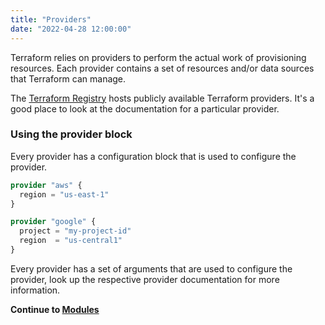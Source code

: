 ```yaml
---
title: "Providers"
date: "2022-04-28 12:00:00"
---
```


Terraform relies on providers to perform the actual work of provisioning resources. Each provider contains a set of resources and/or data sources that Terraform can manage.

The [Terraform Registry](https://registry.terraform.io/browse/providers) hosts publicly available Terraform providers. It's a good place to look at the documentation for a particular provider.

### Using the provider block

Every provider has a configuration block that is used to configure the provider.

```terraform
provider "aws" {
  region = "us-east-1"
}
```

```terraform
provider "google" {
  project = "my-project-id"
  region  = "us-central1"
}
```

Every provider has a set of arguments that are used to configure the provider, look up the respective provider documentation for more information.

**Continue to [Modules](../modules)**
